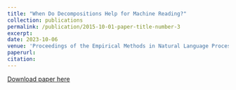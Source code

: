 ```yaml
---
title: "When Do Decompositions Help for Machine Reading?"
collection: publications
permalink: /publication/2015-10-01-paper-title-number-3
excerpt: 
date: 2023-10-06
venue: 'Proceedings of the Empirical Methods in Natural Language Processing 2023'
paperurl: 
citation:
---
```

[Download paper here](https://aclanthology.org/2023.emnlp-main.219/)